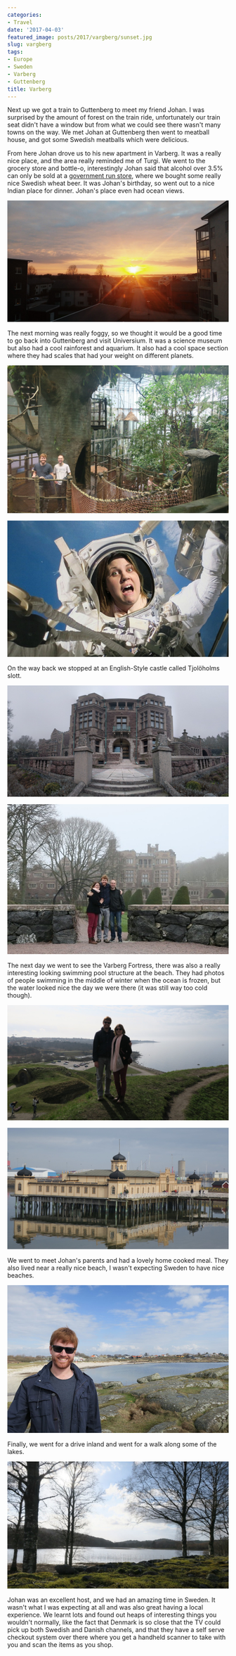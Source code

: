 ```yaml
---
categories:
- Travel
date: '2017-04-03'
featured_image: posts/2017/vargberg/sunset.jpg
slug: vargberg
tags:
- Europe
- Sweden
- Varberg
- Guttenberg
title: Varberg
---
```


Next up we got a train to Guttenberg to meet my friend Johan. I was surprised by the amount of forest on the train ride, unfortunately our train seat didn't have a window but from what we could see there wasn't many towns on the way. We met Johan at Guttenberg then went to meatball house, and got some Swedish meatballs which were delicious.

From here Johan drove us to his new apartment in Varberg. It was a really nice place, and the area really reminded me of Turgi. We went to the grocery store and bottle-o, interestingly Johan said that alcohol over 3.5% can only be sold at a [government run store](https://en.wikipedia.org/wiki/Systembolaget), where we bought some really nice Swedish wheat beer.
It was Johan's birthday, so went out to a nice Indian place for dinner.  Johan's place even had ocean views.

![""](sunset.jpg "Varberg Sunset")

The next morning was really foggy, so we thought it would be a good time to go back into Guttenberg and visit Universium. It was a science museum but also had a cool rainforest and aquarium. It also had a cool space section where they had scales that had your weight on different planets.

![""](Universium1.jpg "Universium")

![""](Universium2.jpg "Universium")

On the way back we stopped at an English-Style castle called Tjolöholms slott.

![""](castle.jpg "Tjolöholms slott")

![""](castle2.jpg "Tjolöholms slott")

The next day we went to see the Varberg Fortress, there was also a really interesting looking swimming pool structure at the beach. They had photos of people swimming in the middle of winter when the ocean is frozen, but the water looked nice the day we were there (it was still way too cold though).

![""](fortress.jpg "Varbergs Fästning")

![""](bath.jpg "Kallbadhuset")

We went to meet Johan's parents and had a lovely home cooked meal. They also lived near a really nice beach, I wasn't expecting Sweden to have nice beaches.

![""](beach.jpg "")

Finally, we went for a drive inland and went for a walk along some of the lakes.

![""](lake.jpg "")

Johan was an excellent host, and we had an amazing time in Sweden. It wasn't what I was expecting at all and was also great having a local experience. We learnt lots and found out heaps of interesting things you wouldn't normally, like the fact that Denmark is so close that the TV could pick up both Swedish and Danish channels, and that they have a self serve checkout system over there where you get a handheld scanner to take with you and scan the items as you shop.